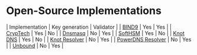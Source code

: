 # Open-Source Implementations

| Implementation  | Key generation  | Validator  |
| [BIND9](https://www.isc.org/bind/)                           | Yes  | Yes  |
| [CrypTech](https://cryptech.is)                              | Yes  | No   |
| [Dnsmasq](http://www.thekelleys.org.uk/dnsmasq/doc.html)     | No   | Yes  |
| [SoftHSM](https://www.opendnssec.org)                        | Yes  | No   |
| [Knot DNS](https://www.knot-dns.cz)                          | Yes  | No   |
| [Knot Resolver](https://www.knot-resolver.cz)                | No   | Yes  |
| [PowerDNS Resolver](https://www.powerdns.com/recursor.html)  | No   | Yes  |
| [Unbound](https://nlnetlabs.nl/projects/unbound/about/)      | No   | Yes  |

